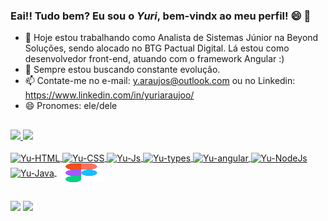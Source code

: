 ### Eai!! Tudo bem? Eu sou o _Yuri_, bem-vindx ao meu perfil! 😄 👋

- 🔭 Hoje estou trabalhando como Analista de Sistemas Júnior na Beyond Soluções, sendo alocado no BTG Pactual Digital. Lá estou como desenvolvedor front-end, atuando com o framework Angular :)
- 🌱 Sempre estou buscando constante evolução.
- 📫 Contate-me no e-mail: y.araujos@outlook.com ou no Linkedin: https://www.linkedin.com/in/yuriaraujoo/
- 😄 Pronomes: ele/dele
##
 <div>
  <a href="https://github.com/yu-araujos">
  <img height="180em" src="https://github-readme-stats.vercel.app/api?username=yu-araujos&theme=tokyonight&show_icons=true"/>
  <img height="180em" src="https://github-readme-stats.vercel.app/api/top-langs/?username=yu-araujos&layout=compact&langs_count=7&theme=tokyonight"/>
</div>
  
 <div style="display: inline_block"><br>
    <img align="center" alt="Yu-HTML" height="30" width="75" src="https://img.shields.io/badge/HTML5-E34F26?style=for-the-badge&logo=html5&logoColor=white">
  <img align="center" alt="Yu-CSS" height="30" width="75" src="https://img.shields.io/badge/CSS3-1572B6?style=for-the-badge&logo=css3&logoColor=white">
  <img align="center" alt="Yu-Js" height="30" width="110" src="https://img.shields.io/badge/JavaScript-F7DF1E?style=for-the-badge&logo=javascript&logoColor=black">
    <img align="center" alt="Yu-types" height="30" width="110" src="https://img.shields.io/badge/TypeScript-007ACC?style=for-the-badge&logo=typescript&logoColor=white">
  <img align="center" alt="Yu-angular" height="30" width="110" src="https://img.shields.io/badge/Angular-DD0031?style=for-the-badge&logo=angular&logoColor=white">
 <img align="center" alt="Yu-NodeJs" height="30" width="110" src="https://img.shields.io/badge/Node.js-43853D?style=for-the-badge&logo=node.js&logoColor=white">
  <img align="center" alt="Yu-Java"  height="30" width="75" src="https://img.shields.io/badge/Java-ED8B00?style=for-the-badge&logo=java&logoColor=white">
  <img align="center" alt="Yu-Figma" height="30" width="75" src="https://raw.githubusercontent.com/devicons/devicon/master/icons/figma/figma-original.svg">
</div>

   ##
   <div>
   <a href = "mailto:yu.dev@icloud.com"><img src="https://img.shields.io/badge/Microsoft_Outlook-0078D4?style=for-the-badge&logo=microsoft-outlook&logoColor=white" target="_blank"></a>
    <a href="https://www.linkedin.com/in/yuriaraujoo/" target="_blank"><img src="https://img.shields.io/badge/-LinkedIn-%230077B5?style=for-the-badge&logo=linkedin&logoColor=white" target="_blank"></a> 
   </div>
 
   

